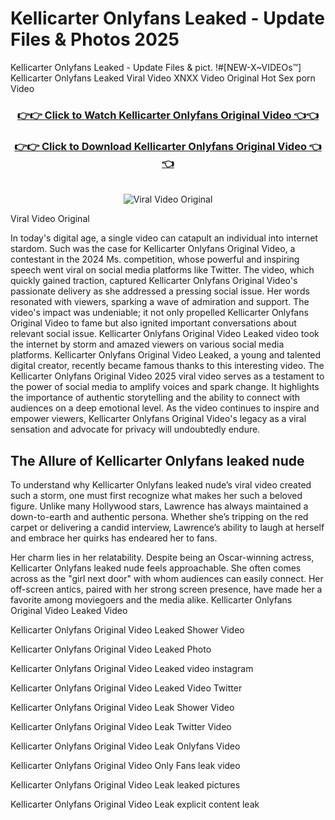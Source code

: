 # Kellicarter Onlyfans Leaked - Update Files & Photos 2025

Kellicarter Onlyfans Leaked - Update Files & pict. !#[NEW-X~VIDEOs™] Kellicarter Onlyfans Leaked Viral Video XNXX Video Original Hot Sex porn Video
<br>
<div align="center">
<h3><a href="https://links2leaks.com/kellicarter" rel="nofollow">👉👉 Click to Watch Kellicarter Onlyfans Original Video 👈👈</a></h3>
<h3><a href="https://links2leaks.com/kellicarter" rel="nofollow">👉👉 Click to Download Kellicarter Onlyfans Original Video 👈👈</a></h3>
<br>
<a href="https://links2leaks.com/kellicarter" rel="nofollow"><img src="https://i.ibb.co/Gkj2r4b/banner.png" alt="Viral Video Original" style="max-width: 100%; display: inline-block;" data-target="animated-image.originalImage"></a>
</div>

Viral Video Original

In today's digital age, a single video can catapult an individual into internet stardom. Such was the case for Kellicarter Onlyfans Original Video, a contestant in the 2024 Ms. competition, whose powerful and inspiring speech went viral on social media platforms like Twitter.
The video, which quickly gained traction, captured Kellicarter Onlyfans Original Video's passionate delivery as she addressed a pressing social issue. Her words resonated with viewers, sparking a wave of admiration and support. The video's impact was undeniable; it not only propelled Kellicarter Onlyfans Original Video to fame but also ignited important conversations about relevant social issue.
Kellicarter Onlyfans Original Video Leaked video took the internet by storm and amazed viewers on various social media platforms. Kellicarter Onlyfans Original Video Leaked, a young and talented digital creator, recently became famous thanks to this interesting video.
The Kellicarter Onlyfans Original Video 2025 viral video serves as a testament to the power of social media to amplify voices and spark change. It highlights the importance of authentic storytelling and the ability to connect with audiences on a deep emotional level. As the video continues to inspire and empower viewers, Kellicarter Onlyfans Original Video's legacy as a viral sensation and advocate for privacy will undoubtedly endure.

<h2>The Allure of Kellicarter Onlyfans leaked nude</h2>


To understand why Kellicarter Onlyfans leaked nude’s viral video created such a storm, one must first recognize what makes her such a beloved figure. Unlike many Hollywood stars, Lawrence has always maintained a down-to-earth and authentic persona. Whether she’s tripping on the red carpet or delivering a candid interview, Lawrence’s ability to laugh at herself and embrace her quirks has endeared her to fans.

Her charm lies in her relatability. Despite being an Oscar-winning actress, Kellicarter Onlyfans leaked nude feels approachable. She often comes across as the "girl next door" with whom audiences can easily connect. Her off-screen antics, paired with her strong screen presence, have made her a favorite among moviegoers and the media alike.
Kellicarter Onlyfans Original Video Leaked Video

Kellicarter Onlyfans Original Video Leaked Shower Video

Kellicarter Onlyfans Original Video Leaked Photo

Kellicarter Onlyfans Original Video Leaked video instagram

Kellicarter Onlyfans Original Video Leaked Video Twitter

Kellicarter Onlyfans Original Video Leak Shower Video

Kellicarter Onlyfans Original Video Leak Twitter Video

Kellicarter Onlyfans Original Video Leak Onlyfans Video

Kellicarter Onlyfans Original Video Only Fans leak video

Kellicarter Onlyfans Original Video Leak leaked pictures

Kellicarter Onlyfans Original Video Leak explicit content leak